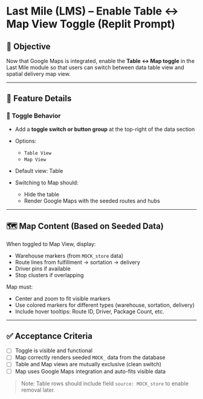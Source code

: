 
# Last Mile (LMS) – Enable Table ↔ Map View Toggle (Replit Prompt)

## 🎯 Objective

Now that Google Maps is integrated, enable the **Table ↔ Map toggle** in the Last Mile module so that users can switch between data table view and spatial delivery map view.

---

## 🧭 Feature Details

### 🔀 Toggle Behavior
- Add a **toggle switch or button group** at the top-right of the data section
- Options:
  - `Table View`
  - `Map View`

- Default view: Table
- Switching to Map should:
  - Hide the table
  - Render Google Maps with the seeded routes and hubs

---

## 🗺️ Map Content (Based on Seeded Data)
When toggled to Map View, display:
- Warehouse markers (from `MOCK_store` data)
- Route lines from fulfillment → sortation → delivery
- Driver pins if available
- Stop clusters if overlapping

Map must:
- Center and zoom to fit visible markers
- Use colored markers for different types (warehouse, sortation, delivery)
- Include hover tooltips: Route ID, Driver, Package Count, etc.

---

## ✅ Acceptance Criteria

- [ ] Toggle is visible and functional
- [ ] Map correctly renders seeded `MOCK_` data from the database
- [ ] Table and Map views are mutually exclusive (clean switch)
- [ ] Map uses Google Maps integration and auto-fits visible data

> Note: Table rows should include field `source: MOCK_store` to enable removal later.

